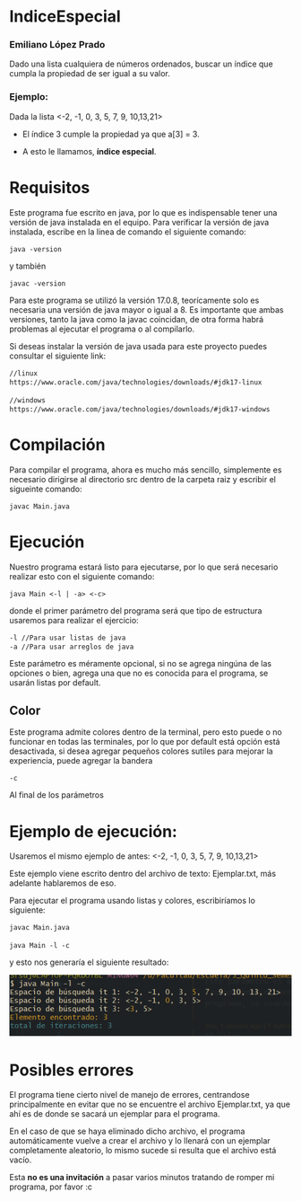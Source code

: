 # IndiceEspecial

### Emiliano López Prado

Dado una lista cualquiera de números ordenados, buscar un índice que cumpla la propiedad de ser igual a su valor.

### Ejemplo:
Dada la lista <-2, -1, 0, 3, 5, 7, 9, 10,13,21>

 - El índice 3 cumple la propiedad ya que a[3] = 3.

- A esto le llamamos, **índice especial**.

# Requisitos
Este programa fue escrito en java, por lo que es indispensable tener una versión de java instalada en el equipo. Para verificar la versión de java instalada, escribe en la linea de comando el siguiente comando:

    java -version

y también 

    javac -version

Para este programa se utilizó la versión 17.0.8, teorícamente solo es necesaria una versión de java mayor o igual a 8. Es importante que ambas versiones, tanto la java como la javac coincidan, de otra forma habrá problemas al ejecutar el programa o al compilarlo.

Si deseas instalar la versión de java usada para este proyecto puedes consultar el siguiente link:

    //linux
    https://www.oracle.com/java/technologies/downloads/#jdk17-linux

    //windows
    https://www.oracle.com/java/technologies/downloads/#jdk17-windows
# Compilación
Para compilar el programa, ahora es mucho más sencillo, simplemente es necesario dirigirse al directorio src dentro de la carpeta raiz y escribir el sigueinte comando:

    javac Main.java

# Ejecución

Nuestro programa estará listo para ejecutarse, por lo que será necesario realizar esto con el siguiente comando:

    java Main <-l | -a> <-c>

donde el primer parámetro del programa será que tipo de estructura usaremos para realizar el ejercicio: 

    -l //Para usar listas de java
    -a //Para usar arreglos de java

Este parámetro es méramente opcional, si no se agrega ningúna de las opciones o bien, agrega una que no es conocida para el programa, se usarán listas por default.

## Color

Este programa admite colores dentro de la terminal, pero esto puede o no funcionar en todas las terminales, por lo que por default está opción está desactivada, si desea agregar pequeños colores sutiles para mejorar la experiencia, puede agregar la bandera

    -c 

Al final de los parámetros

# Ejemplo de ejecución:
Usaremos el mismo ejemplo de antes: <-2, -1, 0, 3, 5, 7, 9, 10,13,21>

Este ejemplo viene escrito dentro del archivo de texto: Ejemplar.txt, más adelante hablaremos de eso.

Para ejecutar el programa usando listas y colores, escribiríamos lo siguiente:

    javac Main.java

    java Main -l -c

y esto nos generaría el siguiente resultado:

![Resutlado1](/Lopez%20Emiliano/READMEImg/ej1.png)

# Posibles errores
El programa tiene cierto nivel de manejo de errores, centrandose principalmente en evitar que no se encuentre el archivo Ejemplar.txt, ya que ahí es de donde se sacará un ejemplar para el programa.

En el caso de que se haya eliminado dicho archivo, el programa automáticamente vuelve a crear el archivo y lo llenará con un ejemplar completamente aleatorio, lo mismo sucede si resulta que el archivo está vacío.

Esta **no es una invitación** a pasar varios minutos tratando de romper mi programa, por favor :c